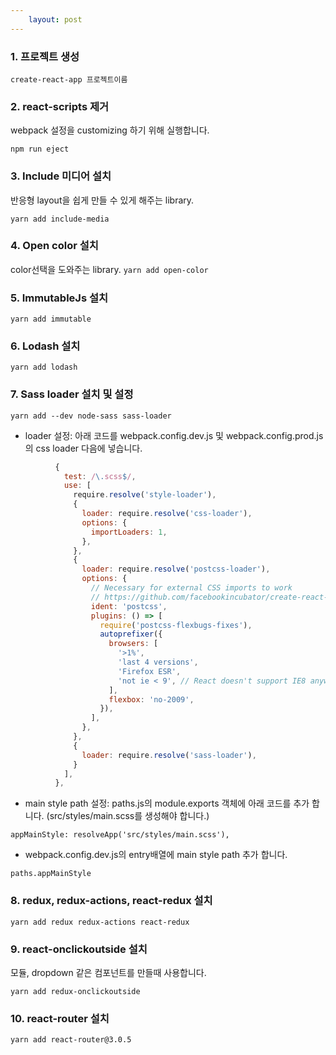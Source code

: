 ```yaml
---
    layout: post
---
```

### 1. 프로젝트 생성
`create-react-app 프로젝트이름`

### 2. react-scripts 제거
webpack 설정을 customizing 하기 위해 실행합니다.

`npm run eject`

### 3. Include 미디어 설치

반응형 layout을 쉽게 만들 수 있게 해주는 library.

`yarn add include-media`

### 4. Open color 설치
color선택을 도와주는 library.
`yarn add open-color`

### 5. ImmutableJs 설치
`yarn add immutable`

### 6. Lodash 설치
`yarn add lodash`

### 7. Sass loader 설치 및 설정
`yarn add --dev node-sass sass-loader`

- loader 설정: 아래 코드를 webpack.config.dev.js 및 webpack.config.prod.js의 css loader 다음에 넣습니다.

```javascript
          {
            test: /\.scss$/,
            use: [
              require.resolve('style-loader'),
              {
                loader: require.resolve('css-loader'),
                options: {
                  importLoaders: 1,
                },
              },
              {
                loader: require.resolve('postcss-loader'),
                options: {
                  // Necessary for external CSS imports to work
                  // https://github.com/facebookincubator/create-react-app/issues/2677
                  ident: 'postcss',
                  plugins: () => [
                    require('postcss-flexbugs-fixes'),
                    autoprefixer({
                      browsers: [
                        '>1%',
                        'last 4 versions',
                        'Firefox ESR',
                        'not ie < 9', // React doesn't support IE8 anyway
                      ],
                      flexbox: 'no-2009',
                    }),
                  ],
                },
              },
              {
                loader: require.resolve('sass-loader'),
              }
            ],
          },
```

- main style path 설정: paths.js의 module.exports 객체에 아래 코드를 추가 합니다. (src/styles/main.scss를 생성해야 합니다.)

`appMainStyle: resolveApp('src/styles/main.scss'),`

- webpack.config.dev.js의 entry배열에 main style path 추가 합니다.

`paths.appMainStyle`

### 8. redux, redux-actions, react-redux 설치

`yarn add redux redux-actions react-redux`

### 9. react-onclickoutside 설치
모듈, dropdown 같은 컴포넌트를 만들때 사용합니다.

`yarn add redux-onclickoutside`

### 10. react-router 설치

`yarn add react-router@3.0.5`